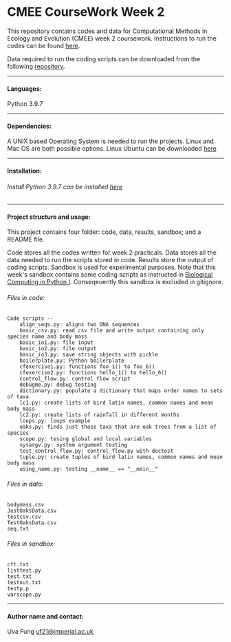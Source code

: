# CMEE CourseWork Week 2

This repository contains codes and data for Computational Methods in Ecology and Evolution (CMEE) week 2 coursework.
Instructions to run the codes can be found [here](https://mhasoba.github.io/TheMulQuaBio/intro.html).

Data required to run the coding scripts can be downloaded from the following [repository](https://github.com/mhasoba/TheMulQuaBio).

***

#### Languages:
Python 3.9.7

***********
#### Dependencies:
A UNIX based Operating System is needed to run the projects. Linux and Mac OS are both possible options. Linux Ubuntu can be downloaded [here](https://ubuntu.com/)


******************
#### Installation:

###### Install Python 3.9.7 can be installed [here](https://www.python.org/downloads/release/python-397/)


***********

#### Project structure and usage:
This project contains four folder: code, data, results, sandbox; and a README file.

Code stores all the codes written for week 2 practicals. Data stores all the data needed to run the scripts stored in code. Results store the output of coding scripts. Sandbox is used for experimental purposes. Note that this week's sandbox contains some coding scripts as instructed in [Biological Computing in Python I](https://mhasoba.github.io/TheMulQuaBio/notebooks/05-Python_I.html#python-input-output). Conseqeuently this sandbox is excluded in gitignore.

###### Files in code:

    Code scripts --
        align_seqs.py: aligns two DNA sequences
        basic_csv.py: read csv file and write output containing only species name and body mass
        basic_io1.py: file input
        basic_io2.py: file output
        basic_io3.py: save string objects with pickle
        boilerplate.py: Python boilerplate
        cfexercise1.py: functions foo_1() to foo_6()
        cfexercise2.py: functions hello_1() to hello_6()
        control_flow.py: control flow script
        debugme.py: debug testing
        dictionary.py: populate a dictionary that maps order names to sets of taxa
        lc1.py: create lists of bird latin names, common names and mean body mass
        lc2.py: create lists of rainfall in different months
        loops.py: loops example
        oaks.py: finds just those taxa that are oak trees from a list of species
        scope.py: tesing global and local variables
        sysargv.py: system argument testing
        test_control_flow.py: control_flow.py with doctest
        tuple.py: create tuples of bird latin names, common names and mean body mass
        using_name.py: testing __name__ == "__main__"


###### Files in data:
    bodymass.csv
    JustOaksData.csv
    testcsv.csv
    TestOaksData.csv
    seq.txt

###### Files in sandbox:
    cft.txt
    listtest.py
    test.txt
    testout.txt
    testp.p
    varscope.py

*****************
#### Author name and contact:
Uva Fung uf21@imperial.ac.uk
